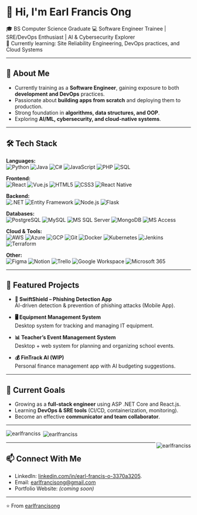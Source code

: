 # 👋 Hi, I'm Earl Francis Ong  

🎓 BS Computer Science Graduate
💻 Software Engineer Trainee | SRE/DevOps Enthusiast | AI & Cybersecurity Explorer  
🌱 Currently learning: Site Reliability Engineering, DevOps practices, and Cloud Systems  

---

## 🚀 About Me
- Currently training as a **Software Engineer**, gaining exposure to both **development and DevOps** practices.  
- Passionate about **building apps from scratch** and deploying them to production.  
- Strong foundation in **algorithms, data structures, and OOP**.  
- Exploring **AI/ML, cybersecurity, and cloud-native systems**.  

---

## 🛠️ Tech Stack

**Languages:**  
![Python](https://img.shields.io/badge/Python-3776AB?logo=python&logoColor=white) 
![Java](https://img.shields.io/badge/Java-007396?logo=java&logoColor=white) 
![C#](https://img.shields.io/badge/C%23-239120?logo=c-sharp&logoColor=white) 
![JavaScript](https://img.shields.io/badge/JavaScript-F7DF1E?logo=javascript&logoColor=black) 
![PHP](https://img.shields.io/badge/PHP-777BB4?logo=php&logoColor=white) 
![SQL](https://img.shields.io/badge/SQL-003B57?logo=database&logoColor=white)  

**Frontend:**  
![React](https://img.shields.io/badge/React-20232A?logo=react&logoColor=61DAFB) 
![Vue.js](https://img.shields.io/badge/Vue.js-35495E?logo=vue.js&logoColor=4FC08D) 
![HTML5](https://img.shields.io/badge/HTML5-E34F26?logo=html5&logoColor=white) 
![CSS3](https://img.shields.io/badge/CSS3-1572B6?logo=css3&logoColor=white) 
![React Native](https://img.shields.io/badge/React_Native-20232A?logo=react&logoColor=61DAFB)  

**Backend:**  
![.NET](https://img.shields.io/badge/.NET_Core-512BD4?logo=dotnet&logoColor=white) 
![Entity Framework](https://img.shields.io/badge/Entity_Framework-512BD4?logo=dotnet&logoColor=white) 
![Node.js](https://img.shields.io/badge/Node.js-339933?logo=node.js&logoColor=white) 
![Flask](https://img.shields.io/badge/Flask-000000?logo=flask&logoColor=white)  

**Databases:**  
![PostgreSQL](https://img.shields.io/badge/PostgreSQL-336791?logo=postgresql&logoColor=white) 
![MySQL](https://img.shields.io/badge/MySQL-4479A1?logo=mysql&logoColor=white) 
![MS SQL Server](https://img.shields.io/badge/MS_SQL_Server-CC2927?logo=microsoftsqlserver&logoColor=white) 
![MongoDB](https://img.shields.io/badge/MongoDB-47A248?logo=mongodb&logoColor=white) 
![MS Access](https://img.shields.io/badge/MS_Access-A4373A?logo=microsoft-access&logoColor=white)  

**Cloud & Tools:**  
![AWS](https://img.shields.io/badge/AWS-232F3E?logo=amazon-aws&logoColor=white) 
![Azure](https://img.shields.io/badge/Azure-0078D4?logo=microsoft-azure&logoColor=white) 
![GCP](https://img.shields.io/badge/GCP-4285F4?logo=google-cloud&logoColor=white) 
![Git](https://img.shields.io/badge/Git-F05032?logo=git&logoColor=white) 
![Docker](https://img.shields.io/badge/Docker-2496ED?logo=docker&logoColor=white) 
![Kubernetes](https://img.shields.io/badge/Kubernetes-326CE5?logo=kubernetes&logoColor=white) 
![Jenkins](https://img.shields.io/badge/Jenkins-D24939?logo=jenkins&logoColor=white) 
![Terraform](https://img.shields.io/badge/Terraform-7B42BC?logo=terraform&logoColor=white)  

**Other:**  
![Figma](https://img.shields.io/badge/Figma-F24E1E?logo=figma&logoColor=white) 
![Notion](https://img.shields.io/badge/Notion-000000?logo=notion&logoColor=white) 
![Trello](https://img.shields.io/badge/Trello-0052CC?logo=trello&logoColor=white) 
![Google Workspace](https://img.shields.io/badge/Google_Workspace-4285F4?logo=google&logoColor=white) 
![Microsoft 365](https://img.shields.io/badge/Microsoft_365-D83B01?logo=microsoft&logoColor=white)  


---

## 📂 Featured Projects
- **📱 SwiftShield – Phishing Detection App**  
  AI-driven detection & prevention of phishing attacks (Mobile App).  

- **🖥️ Equipment Management System**  
  Desktop system for tracking and managing IT equipment.  

- **📊 Teacher’s Event Management System**  
  Desktop + web system for planning and organizing school events.  

- **💰 FinTrack AI (WIP)**  
  Personal finance management app with AI budgeting suggestions.  

---

## 🎯 Current Goals
- Growing as a **full-stack engineer** using ASP .NET Core and React.js.  
- Learning **DevOps & SRE tools** (CI/CD, containerization, monitoring).  
- Become an effective **communicator and team collaborator**.  

---


<p><img align="left" src="https://github-readme-stats.vercel.app/api/top-langs?username=earlfranciss&show_icons=true&locale=en&layout=compact&theme=tokyonight" alt="earlfranciss" /></p>

<p>&nbsp;<img align="center" src="https://github-readme-stats.vercel.app/api?username=earlfranciss&show_icons=true&locale=en&theme=tokyonight" alt="earlfranciss" /></p>

<p><img align="right" src="https://github-readme-streak-stats.herokuapp.com/?user=earlfranciss&&theme=tokyonight" alt="earlfranciss" /></p>

---

## 📫 Connect With Me
- LinkedIn: [linkedin.com/in/earl-francis-o-3370a3205](https://www.linkedin.com/in/earl-francis-o-3370a3205).
- Email: earlfrancisong@gmail.com  
- Portfolio Website: *(coming soon)*  

---

⭐️ From [earlfrancisong](https://github.com/earlfranciss)  

<!--
**earlfranciss/earlfranciss** is a ✨ _special_ ✨ repository because its `README.md` (this file) appears on your GitHub profile.

Here are some ideas to get you started:

- 🔭 I’m currently working on ...
- 🌱 I’m currently learning ...
- 👯 I’m looking to collaborate on ...
- 🤔 I’m looking for help with ...
- 💬 Ask me about ...
- 📫 How to reach me: ...
- 😄 Pronouns: ...
- ⚡ Fun fact: ...
-->
